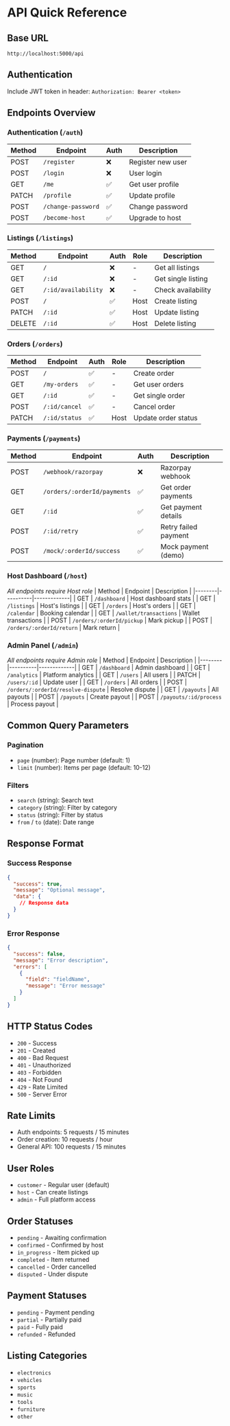 # API Quick Reference

## Base URL

`http://localhost:5000/api`

## Authentication

Include JWT token in header: `Authorization: Bearer <token>`

## Endpoints Overview

### Authentication (`/auth`)

| Method | Endpoint           | Auth | Description       |
| ------ | ------------------ | ---- | ----------------- |
| POST   | `/register`        | ❌   | Register new user |
| POST   | `/login`           | ❌   | User login        |
| GET    | `/me`              | ✅   | Get user profile  |
| PATCH  | `/profile`         | ✅   | Update profile    |
| POST   | `/change-password` | ✅   | Change password   |
| POST   | `/become-host`     | ✅   | Upgrade to host   |

### Listings (`/listings`)

| Method | Endpoint            | Auth | Role | Description        |
| ------ | ------------------- | ---- | ---- | ------------------ |
| GET    | `/`                 | ❌   | -    | Get all listings   |
| GET    | `/:id`              | ❌   | -    | Get single listing |
| GET    | `/:id/availability` | ❌   | -    | Check availability |
| POST   | `/`                 | ✅   | Host | Create listing     |
| PATCH  | `/:id`              | ✅   | Host | Update listing     |
| DELETE | `/:id`              | ✅   | Host | Delete listing     |

### Orders (`/orders`)

| Method | Endpoint      | Auth | Role | Description         |
| ------ | ------------- | ---- | ---- | ------------------- |
| POST   | `/`           | ✅   | -    | Create order        |
| GET    | `/my-orders`  | ✅   | -    | Get user orders     |
| GET    | `/:id`        | ✅   | -    | Get single order    |
| POST   | `/:id/cancel` | ✅   | -    | Cancel order        |
| PATCH  | `/:id/status` | ✅   | Host | Update order status |

### Payments (`/payments`)

| Method | Endpoint                    | Auth | Description          |
| ------ | --------------------------- | ---- | -------------------- |
| POST   | `/webhook/razorpay`         | ❌   | Razorpay webhook     |
| GET    | `/orders/:orderId/payments` | ✅   | Get order payments   |
| GET    | `/:id`                      | ✅   | Get payment details  |
| POST   | `/:id/retry`                | ✅   | Retry failed payment |
| POST   | `/mock/:orderId/success`    | ✅   | Mock payment (demo)  |

### Host Dashboard (`/host`)

_All endpoints require Host role_
| Method | Endpoint | Description |
|--------|----------|-------------|
| GET | `/dashboard` | Host dashboard stats |
| GET | `/listings` | Host's listings |
| GET | `/orders` | Host's orders |
| GET | `/calendar` | Booking calendar |
| GET | `/wallet/transactions` | Wallet transactions |
| POST | `/orders/:orderId/pickup` | Mark pickup |
| POST | `/orders/:orderId/return` | Mark return |

### Admin Panel (`/admin`)

_All endpoints require Admin role_
| Method | Endpoint | Description |
|--------|----------|-------------|
| GET | `/dashboard` | Admin dashboard |
| GET | `/analytics` | Platform analytics |
| GET | `/users` | All users |
| PATCH | `/users/:id` | Update user |
| GET | `/orders` | All orders |
| POST | `/orders/:orderId/resolve-dispute` | Resolve dispute |
| GET | `/payouts` | All payouts |
| POST | `/payouts` | Create payout |
| POST | `/payouts/:id/process` | Process payout |

## Common Query Parameters

### Pagination

- `page` (number): Page number (default: 1)
- `limit` (number): Items per page (default: 10-12)

### Filters

- `search` (string): Search text
- `category` (string): Filter by category
- `status` (string): Filter by status
- `from` / `to` (date): Date range

## Response Format

### Success Response

```json
{
  "success": true,
  "message": "Optional message",
  "data": {
    // Response data
  }
}
```

### Error Response

```json
{
  "success": false,
  "message": "Error description",
  "errors": [
    {
      "field": "fieldName",
      "message": "Error message"
    }
  ]
}
```

## HTTP Status Codes

- `200` - Success
- `201` - Created
- `400` - Bad Request
- `401` - Unauthorized
- `403` - Forbidden
- `404` - Not Found
- `429` - Rate Limited
- `500` - Server Error

## Rate Limits

- Auth endpoints: 5 requests / 15 minutes
- Order creation: 10 requests / hour
- General API: 100 requests / 15 minutes

## User Roles

- `customer` - Regular user (default)
- `host` - Can create listings
- `admin` - Full platform access

## Order Statuses

- `pending` - Awaiting confirmation
- `confirmed` - Confirmed by host
- `in_progress` - Item picked up
- `completed` - Item returned
- `cancelled` - Order cancelled
- `disputed` - Under dispute

## Payment Statuses

- `pending` - Payment pending
- `partial` - Partially paid
- `paid` - Fully paid
- `refunded` - Refunded

## Listing Categories

- `electronics`
- `vehicles`
- `sports`
- `music`
- `tools`
- `furniture`
- `other`
